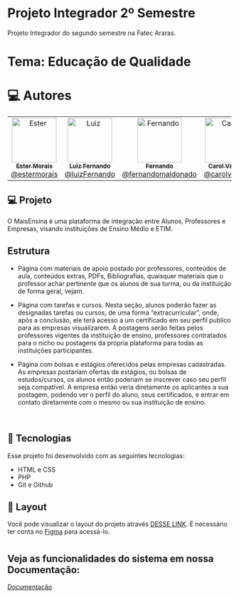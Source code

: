 # Projeto Integrador 2º Semestre
Projeto Integrador do segundo semestre na Fatec Araras. 

# Tema: Educação de Qualidade

# :computer: Autores

<table>
  <tr>
    <td align="center">
      <a href="https://github.com/stehmorais">
        <img src="https://avatars.githubusercontent.com/u/97535906?v=4" width="100px;" alt="Ester"/>
        <br />
        <sub>
          <b>Ester Morais</b>
        </sub>
       </a>
       <br />
       <a href="https://www.linkedin.com/in/ester-morais-438aa4224/" title="Linkedin">@estermorais</a> 
       <br />
    </td> 
    <td align="center">
      <a href="https://github.com/LuizFernandoAvelinoBetelli">
        <img src="https://user-images.githubusercontent.com/102560328/199749480-9b215208-7f10-4b35-b941-8d461adf9077.jpg" width="100px;" alt="Luiz"/>
        <br />
        <sub>
          <b>Luiz Fernando</b>
        </sub>
       </a>
       <br />
       <a href="https://www.linkedin.com/in/luiz-fernando-avelino-betelli-945b96251/" title="Linkedin">@luizFernando</a>
       <br />
    </td>
     <td align="center">
      <a href="https://github.com/Lifer18">
        <img src="https://user-images.githubusercontent.com/102560328/199749294-45341d76-daec-4a67-a308-cb120a782346.jpg" width="100px;" alt="Fernando"/>
        <br />
        <sub>
          <b>Fernando </b>
        </sub>
       </a>
       <br />
       <a href="https://www.linkedin.com/in/fernando-maldonado-fernandes/" title="Linkedin">@fernandomaldonado</a>
       <br />
    </td>
     <td align="center">
      <a href="https://github.com/CarolineVantim"">
        <img src="https://user-images.githubusercontent.com/102560328/199751962-e2616b97-6b12-4066-89b6-e14398c33085.jpg" width="100px;" alt="Carol"/>
        <br />
        <sub>
          <b>Carol Vantim</b>
        </sub>
       </a>
       <br />
       <a href="https://www.linkedin.com/in/caroline-vantim/" title="Linkedin">@carolvantim</a>
       <br />
    </td>
    <td align="center">
      <a href="https://github.com/lucabeteghella">
        <img src="https://user-images.githubusercontent.com/102560328/199749540-79965f91-9b79-4d80-ae38-ca848126f635.jpg" width="100px;" alt="Luca"/>
        <br/>
        <sub>
          <b>Luca Beteghella</b>
        </sub>
       </a>
       <br />
       <a href="https://www.linkedin.com/in/luca-beteghella-b78541256/" title="Linkedin">@lucabeteghella</a>
       <br />
    </td>
    <td align="center">
      <a href="https://github.com/HarthurComH">
        <img src="https://avatars.githubusercontent.com/u/102570490?v=4" width="100px;" alt="Harthur"/>
        <br />
        <sub>
          <b>Harthur Felipe</b>
        </sub>
       </a>
       <br />
       <a href="https://www.linkedin.com/in/harthur-benetti-290515256/" title="Linkedin">@harthurbenetti</a>
       <br />
    </td>
  </tr>
  </table>

## 💻 Projeto

O MaisEnsina é uma plataforma de integração entre Alunos, Professores e Empresas, visando instituições de Ensino Médio e ETIM.

## Estrutura

- Página com materiais de apoio postado por professores, conteúdos de aula, conteúdos extras, PDFs, Bibliografias, quaisquer materiais que o professor achar pertinente que os alunos de sua turma, ou da instituição de forma geral, vejam.

- Página com tarefas e cursos. Nesta seção, alunos poderão fazer as designadas tarefas ou cursos, de uma forma “extracurricular”, onde, após a conclusão, ele terá acesso a um certificado em seu perfil publico para as empresas visualizarem.
A postagens serão feitas pelos professores vigentes da instituição de ensino, professores contratados para o nicho ou postagens da própria plataforma para todas as instituições participantes.

- Página com bolsas e estágios oferecidos pelas empresas cadastradas.
As empresas postariam ofertas de estágios, ou bolsas de estudos/cursos, os alunos então poderiam se inscrever caso seu perfil seja compatível. A empresa então veria diretamente os aplicantes a sua postagem, podendo ver o perfil do aluno, seus certificados, e entrar em contato diretamente com o mesmo ou sua instituição de ensino.
                                                                                                                                                      
<br/>

## 🚀 Tecnologias

Esse projeto foi desenvolvido com as seguintes tecnologias:

- HTML e CSS
- PHP
- Git e Github
                                                                                                                                                      
## 🔖 Layout

Você pode visualizar o layout do projeto através [DESSE LINK](https://www.figma.com/file/EbuJS5LlE267omtjzCI1xQ/Telas-P.I?node-id=7%3A6150). É necessário ter conta no [Figma](https://figma.com) para acessá-lo.                                                                                                                             

                                                                                                                                                      
# <h2> Veja as funcionalidades do sistema em nossa Documentação: </h2>


[Documentação](https://github.com/Lifer18/Fatec_Projeto_Integrador_Segundo_Semestre/files/9955960/Documentacao_PI_2.docx)
                                                                                                                                                      
                                                                                                                                                      

